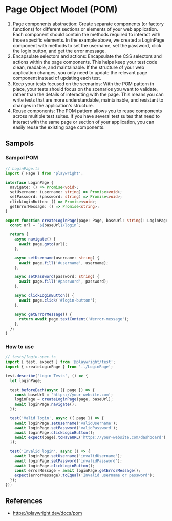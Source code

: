 # Page Object Model (POM)
1. Page components abstraction: Create separate components (or factory functions) for different sections or elements of your web application. Each component should contain the methods required to interact with those specific elements. In the example above, we created a LoginPage component with methods to set the username, set the password, click the login button, and get the error message.
1. Encapsulate selectors and actions: Encapsulate the CSS selectors and actions within the page components. This helps keep your test code clean, readable, and maintainable. If the structure of your web application changes, you only need to update the relevant page component instead of updating each test.
1. Keep your tests focused on the scenarios: With the POM pattern in place, your tests should focus on the scenarios you want to validate, rather than the details of interacting with the page. This means you can write tests that are more understandable, maintainable, and resistant to changes in the application's structure.
1. Reuse components: The POM pattern allows you to reuse components across multiple test suites. If you have several test suites that need to interact with the same page or section of your application, you can easily reuse the existing page components.


## Sampols

### Sampol POM

```typescript
// LoginPage.ts
import { Page } from 'playwright';

interface LoginPage {
  navigate: () => Promise<void>;
  setUsername: (username: string) => Promise<void>;
  setPassword: (password: string) => Promise<void>;
  clickLoginButton: () => Promise<void>;
  getErrorMessage: () => Promise<string>;
}

export function createLoginPage(page: Page, baseUrl: string): LoginPage {
  const url = `${baseUrl}/login`;

  return {
    async navigate() {
      await page.goto(url);
    },

    async setUsername(username: string) {
      await page.fill('#username', username);
    },

    async setPassword(password: string) {
      await page.fill('#password', password);
    },

    async clickLoginButton() {
      await page.click('#login-button');
    },

    async getErrorMessage() {
      return await page.textContent('#error-message');
    },
  };
}
```


### How to use

```typescript
// tests/login.spec.ts
import { test, expect } from '@playwright/test';
import { createLoginPage } from '../LoginPage';

test.describe('Login Tests', () => {
  let loginPage;

  test.beforeEach(async ({ page }) => {
    const baseUrl = 'https://your-website.com';
    loginPage = createLoginPage(page, baseUrl);
    await loginPage.navigate();
  });

  test('Valid login', async ({ page }) => {
    await loginPage.setUsername('validUsername');
    await loginPage.setPassword('validPassword');
    await loginPage.clickLoginButton();
    await expect(page).toHaveURL('https://your-website.com/dashboard');
  });

  test('Invalid login', async () => {
    await loginPage.setUsername('invalidUsername');
    await loginPage.setPassword('invalidPassword');
    await loginPage.clickLoginButton();
    const errorMessage = await loginPage.getErrorMessage();
    expect(errorMessage).toEqual('Invalid username or password');
  });
});
```

## References
- https://playwright.dev/docs/pom
